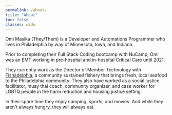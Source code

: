 ```yaml
---
permalink: /about/
title: "About"
toc: false
classes: wide
---
```


Omi Masika (They/Them) is a Developer and Automations Programmer who lives in Philadelphia by way of Minnesota, Iowa, and Indiana.

Prior to completing their Full Stack Coding bootcamp with NuCamp, Omi was an EMT working in pre-hospital and in-hospital Critical Care until 2021. 

They currently work as the Director of Member Technology with [Fishadelphia](https://www.fishadelphia.com), a community sustained fishery that brings fresh, local seafood to the Philadelphia community. They also have worked as a social justice facilitator, muay thai coach, community organizer, and case worker for LGBTQ people in the harm reduction and housing justice setting.

In their spare time they enjoy camping, sports, and movies. And while they aren't always hungry, they will always eat.
